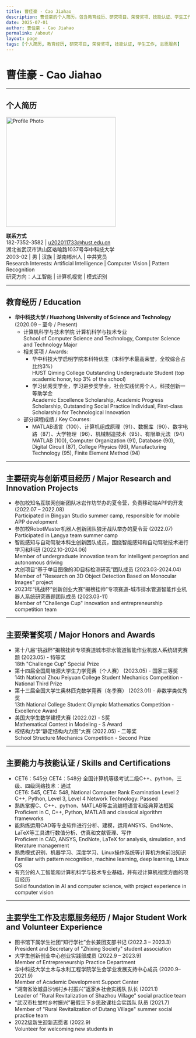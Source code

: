 ```yaml
---
title: 曹佳豪 - Cao Jiahao
description: 曹佳豪的个人简历，包含教育经历、研究项目、荣誉奖项、技能认证、学生工作及志愿服务经历等信息。
date: 2025-07-01
author: 曹佳豪 - Cao Jiahao
permalink: /about/
layout: page
tags: [个人简历, 教育经历, 研究项目, 荣誉奖项, 技能认证, 学生工作, 志愿服务]
---
```

# 曹佳豪 - Cao Jiahao

---

## 个人简历

<!-- <img src="https://github.com/CaoJiahao2/CaoJiahao2.github.io/tree/master/assets/images/profile.jpg" alt="Profile Photo" width="300" height="300"> -->
<img src="../assets/images/profile.jpg" alt="Profile Photo" width="300" height="300">

**联系方式**  
182-7352-3582 | u202011733@hust.edu.cn  
湖北省武汉市洪山区珞喻路1037号华中科技大学  
2003-02 | 男 | 汉族 | 湖南郴州人 | 中共党员  
Research Interests: Artificial Intelligence | Computer Vision | Pattern Recognition  
研究方向：人工智能 | 计算机视觉 | 模式识别

---

## 教育经历 / Education

- **华中科技大学 / Huazhong University of Science and Technology** (2020.09 – 至今 / Present)  
  - 计算机科学与技术学院 计算机科学与技术专业  
    School of Computer Science and Technology, Computer Science and Technology Major
  - 相关奖项 / Awards:  
    - 华中科技大学启明学院本科特优生（本科学术最高荣誉，全校综合占比约3%）  
      HUST Qiming College Outstanding Undergraduate Student (top academic honor, top 3% of the school)
    - 学习优秀奖学金，学习进步奖学金，社会实践优秀个人，科技创新一等助学金  
      Academic Excellence Scholarship, Academic Progress Scholarship, Outstanding Social Practice Individual, First-class Scholarship for Technological Innovation
  - 部分课程成绩 / Key Courses:  
    - MATLAB语言（100）、计算机组成原理（91）、数据库（90）、数字电路（87）、大学物理（96）、机械制造技术（95）、有限单元法（94）  
      MATLAB (100), Computer Organization (91), Database (90), Digital Circuit (87), College Physics (96), Manufacturing Technology (95), Finite Element Method (94)

---

## 主要研究与创新项目经历 / Major Research and Innovation Projects

- 参加校知名互联网创新团队冰岩作坊举办的夏令营，负责移动端APP的开发 (2022.07 – 2022.08)  
  Participated in Bingyan Studio summer camp, responsible for mobile APP development
- 参加校RobotMaster机器人创新团队狼牙战队举办的夏令营 (2022.07)  
  Participated in Langya team summer camp
- 智能感知与自动驾驶本科生创新团队成员，围绕智能感知和自动驾驶技术进行学习和科研 (2022.10-2024.06)  
  Member of undergraduate innovation team for intelligent perception and autonomous driving
- 大创项目“基于单目图像的3D目标检测研究”团队成员 (2023.03-2024.04)  
  Member of "Research on 3D Object Detection Based on Monocular Images" project
- 2023年“挑战杯”创新创业大赛“揭榜挂帅”专项赛道-城市排水管道智能作业机器人系统研究赛题团队成员 (2023.03-11)  
  Member of "Challenge Cup" innovation and entrepreneurship competition team

---

## 主要荣誉奖项 / Major Honors and Awards

- 第十八届“挑战杯”揭榜挂帅专项赛道城市排水管道智能作业机器人系统研究赛题 (2023.05) - 特等奖  
  18th "Challenge Cup" Special Prize
- 第十四届全国周培源大学生力学竞赛（个人赛） (2023.05) - 国家三等奖  
  14th National Zhou Peiyuan College Student Mechanics Competition - National Third Prize
- 第十三届全国大学生奥林匹克数学竞赛（冬季赛） (2023.01) - 非数学类优秀奖  
  13th National College Student Olympic Mathematics Competition - Excellence Award
- 美国大学生数学建模大赛 (2022.02) - S奖  
  Mathematical Contest in Modeling - S Award
- 校结构力学“静定结构内力图”大赛 (2022.05) - 二等奖  
  School Structure Mechanics Competition - Second Prize

---

## 主要能力与技能认证 / Skills and Certifications

- CET6：545分 CET4：548分 全国计算机等级考试二级C++、python，三级、四级网络技术：通过  
  CET6: 545, CET4: 548, National Computer Rank Examination Level 2 C++, Python, Level 3, Level 4 Network Technology: Passed
- 熟练掌握C、C++、python、MATLAB等主流编程语言和经典算法框架  
  Proficient in C, C++, Python, MATLAB and classical algorithm frameworks
- 能熟练运用CAD等专业软件进行分析、建模，运用ANSYS、EndNote、LaTeX等工具进行数值分析、仿真和文献管理、写作  
  Proficient in CAD, ANSYS, EndNote, LaTeX for analysis, simulation, and literature management
- 熟悉模式识别、机器学习、深度学习、Linux操作系统等计算机方向前沿知识  
  Familiar with pattern recognition, machine learning, deep learning, Linux OS
- 有充分的人工智能和计算机科学与技术专业基础，并有过计算机视觉方面的项目经历  
  Solid foundation in AI and computer science, with project experience in computer vision

---

## 主要学生工作及志愿服务经历 / Major Student Work and Volunteer Experience

- 图书馆下属学生社团“知行学社”会长兼团支部书记 (2022.3 – 2023.3)  
  President and Secretary of "Zhixing Society" student association
- 大学生创新创业中心创业实践部成员 (2022.9 – 2023.9)  
  Member of Entrepreneurship Practice Department
- 华中科技大学土木与水利工程学院学生会学业发展支持中心成员 (2020.9– 2021.9)  
  Member of Academic Development Support Center
- “湖南省汝城县沙洲村乡村振兴”返家乡社会实践队 队长 (2021.1)  
  Leader of "Rural Revitalization of Shazhou Village" social practice team
- “武汉市杜堂村乡村振兴”暑假三下乡思政课社会实践队 队员 (2021.7)  
  Member of "Rural Revitalization of Dutang Village" summer social practice team
- 2022级新生迎新志愿者 (2022.9)  
  Volunteer for welcoming new students in